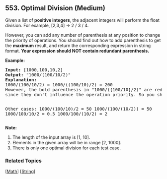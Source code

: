 <!--|This file generated by command(leetcode description); DO NOT EDIT.    |-->
<!--+----------------------------------------------------------------------+-->
<!--|@author    Openset <openset.wang@gmail.com>                           |-->
<!--|@link      https://github.com/openset                                 |-->
<!--|@home      https://github.com/openset/leetcode                        |-->
<!--+----------------------------------------------------------------------+-->

## 553. Optimal Division (Medium)

<p>Given a list of <b>positive integers</b>, the adjacent integers will perform the float division. For example, [2,3,4] -> 2 / 3 / 4.</p>

<p>However, you can add any number of parenthesis at any position to change the priority of operations. You should find out how to add parenthesis to get the <b>maximum</b> result, and return the corresponding expression in string format. <b>Your expression should NOT contain redundant parenthesis.</b></p>

<p><b>Example:</b><br />
<pre>
<b>Input:</b> [1000,100,10,2]
<b>Output:</b> "1000/(100/10/2)"
<b>Explanation:</b>
1000/(100/10/2) = 1000/((100/10)/2) = 200
However, the bold parenthesis in "1000/(<b>(</b>100/10<b>)</b>/2)" are redundant, <br/>since they don't influence the operation priority. So you should return "1000/(100/10/2)". 

Other cases:
1000/(100/10)/2 = 50
1000/(100/(10/2)) = 50
1000/100/10/2 = 0.5
1000/100/(10/2) = 2
</pre>
</p>

<p><b>Note:</b>
<ol>
<li>The length of the input array is [1, 10].</li>
<li>Elements in the given array will be in range [2, 1000].</li>
<li>There is only one optimal division for each test case.</li>
</ol>
</p>

### Related Topics
[[Math](https://github.com/openset/leetcode/tree/master/tag/math/README.md)]
[[String](https://github.com/openset/leetcode/tree/master/tag/string/README.md)]
